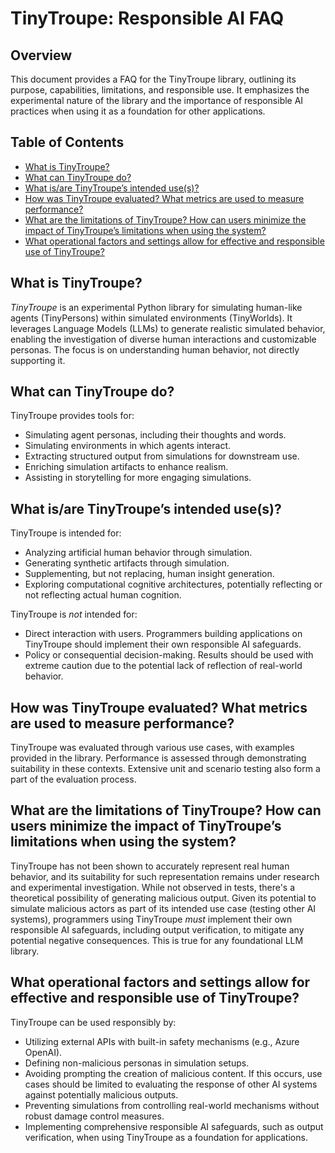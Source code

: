 # TinyTroupe: Responsible AI FAQ

## Overview

This document provides a FAQ for the TinyTroupe library, outlining its purpose, capabilities, limitations, and responsible use.  It emphasizes the experimental nature of the library and the importance of responsible AI practices when using it as a foundation for other applications.

## Table of Contents

- [What is TinyTroupe?](#what-is-tinytroupe)
- [What can TinyTroupe do?](#what-can-tinytroupe-do)
- [What is/are TinyTroupe’s intended use(s)?](#what-is-are-tinytroupess-intended-uses)
- [How was TinyTroupe evaluated? What metrics are used to measure performance?](#how-was-tinytroupe-evaluated-what-metrics-are-used-to-measure-performance)
- [What are the limitations of TinyTroupe? How can users minimize the impact of TinyTroupe’s limitations when using the system?](#what-are-the-limitations-of-tinytroupe-how-can-users-minimize-the-impact-of-tinytroupess-limitations-when-using-the-system)
- [What operational factors and settings allow for effective and responsible use of TinyTroupe?](#what-operational-factors-and-settings-allow-for-effective-and-responsible-use-of-tinytroupe)


## What is TinyTroupe?

*TinyTroupe* is an experimental Python library for simulating human-like agents (TinyPersons) within simulated environments (TinyWorlds). It leverages Language Models (LLMs) to generate realistic simulated behavior, enabling the investigation of diverse human interactions and customizable personas.  The focus is on understanding human behavior, not directly supporting it.


## What can TinyTroupe do?

TinyTroupe provides tools for:

- Simulating agent personas, including their thoughts and words.
- Simulating environments in which agents interact.
- Extracting structured output from simulations for downstream use.
- Enriching simulation artifacts to enhance realism.
- Assisting in storytelling for more engaging simulations.


## What is/are TinyTroupe’s intended use(s)?

TinyTroupe is intended for:

- Analyzing artificial human behavior through simulation.
- Generating synthetic artifacts through simulation.
- Supplementing, but not replacing, human insight generation.
- Exploring computational cognitive architectures, potentially reflecting or not reflecting actual human cognition.

TinyTroupe is *not* intended for:

- Direct interaction with users.  Programmers building applications on TinyTroupe should implement their own responsible AI safeguards.
- Policy or consequential decision-making.  Results should be used with extreme caution due to the potential lack of reflection of real-world behavior.


## How was TinyTroupe evaluated? What metrics are used to measure performance?

TinyTroupe was evaluated through various use cases, with examples provided in the library.  Performance is assessed through demonstrating suitability in these contexts.  Extensive unit and scenario testing also form a part of the evaluation process.


## What are the limitations of TinyTroupe? How can users minimize the impact of TinyTroupe’s limitations when using the system?

TinyTroupe has not been shown to accurately represent real human behavior, and its suitability for such representation remains under research and experimental investigation.  While not observed in tests, there's a theoretical possibility of generating malicious output.  Given its potential to simulate malicious actors as part of its intended use case (testing other AI systems),  programmers using TinyTroupe *must* implement their own responsible AI safeguards, including output verification, to mitigate any potential negative consequences.  This is true for any foundational LLM library.


## What operational factors and settings allow for effective and responsible use of TinyTroupe?

TinyTroupe can be used responsibly by:

- Utilizing external APIs with built-in safety mechanisms (e.g., Azure OpenAI).
- Defining non-malicious personas in simulation setups.
- Avoiding prompting the creation of malicious content.  If this occurs, use cases should be limited to evaluating the response of other AI systems against potentially malicious outputs.
- Preventing simulations from controlling real-world mechanisms without robust damage control measures.
- Implementing comprehensive responsible AI safeguards, such as output verification, when using TinyTroupe as a foundation for applications.